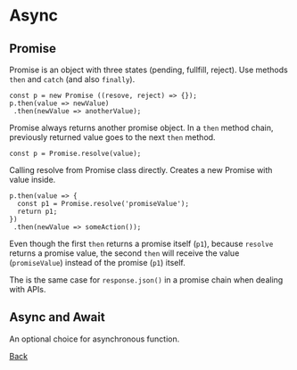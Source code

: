 # Async

## Promise

Promise is an object with three states (pending, fullfill, reject).
Use methods `then` and `catch` (and also `finally`).

```
const p = new Promise ((resove, reject) => {});
p.then(value => newValue)
 .then(newValue => anotherValue);
```

Promise always returns another promise object.
In a `then` method chain, previously returned value goes to the next `then` method.


```
const p = Promise.resolve(value);
```

Calling resolve from Promise class directly. Creates a new Promise with value inside.


```
p.then(value => {
  const p1 = Promise.resolve('promiseValue');
  return p1;
})
 .then(newValue => someAction());
```
Even though the first `then` returns a promise itself (`p1`), because `resolve` returns a promise value, the second `then` will receive the value (`promiseValue`) instead of the promise (`p1`) itself.

The is the same case for `response.json()` in a promise chain when dealing with APIs.



## Async and Await

An optional choice for asynchronous function.


[Back](../../../README.md)
